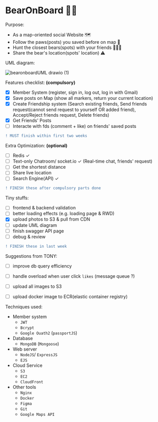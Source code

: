# BearOnBoard 🐻🐾 

Purpose:
- As a map-oriented social Website 🗺
- Follow the paws(posts) you saved before on map 🐾 
- Hunt the closest bears(spots) with your friends 👩🏻‍🌾
- Share the bear's location(spots' location) ⚠️

UML diagram:

![bearonboardUML drawio (1)](https://user-images.githubusercontent.com/95410966/167293150-71abd1c2-3f9c-4b31-a25a-65b15f2a21f2.svg)

Features checklist: **(compulsory)**
- [X] Member System
(register, sign in, log out, log in with Gmail)
- [X] Save posts on Map 
(show all markers, return your current location)
- [X] Create Friendship system 
(Search existing friends, Send friends request(cannot send request to yourself OR added friend), Accept/Reject friends request, Delete friends)
- [X] Get Friends' Posts
- [ ] Interacte with fds (comment + like) on friends' saved posts
``` diff
! MUST finish within first two weeks
```

Extra Optimization: **(optional)**
- [ ] Redis ✓
- [ ] Text-only Chatroom/ socket.io ✓
(Real-time chat, friends' request)
- [ ] Get the shortest distance 
- [ ] Share live location
- [ ] Search Engine(API) ✓
``` diff
! FINISH these after compulsory parts done
```

Tiny stuffs:
- [ ] frontend & backend validation
- [ ] better loading effects (e.g. loading page & RWD)
- [X] upload photos to S3 & pull from CDN
- [ ] update UML diagram
- [ ] finish swagger API page
- [ ] debug & review
``` diff
! FINISH these in last week 
```

Suggestions from TONY:
- [ ] improve db query efficiency
- [ ] handle overload when user click `likes` (message queue ?)
- [ ] upload all images to S3
- [ ] upload docker image to ECR(elastic container registry)


Techniques used:
- Member system
  - `JWT`
  - `Bcrypt`
  - `Google Ouath2` (`passportJS`)
- Database
  - `MongoDB` (`Mongoose`)
- Web server
  - `NodeJS`/ `ExpressJS`
  - `EJS`
- Cloud Service
  - `S3`
  - `EC2`
  - `CloudFront`
- Other tools
  - `Nginx`
  - `Docker`
  - `Figma`
  - `Git`
  - `Google Maps API`
